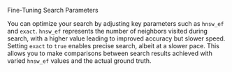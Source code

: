 Fine-Tuning Search Parameters

You can optimize your search by adjusting key parameters such as `hnsw_ef` and `exact`. `hnsw_ef` represents the number of neighbors visited during search, with a higher value leading to improved accuracy but slower speed. Setting `exact` to `true` enables precise search, albeit at a slower pace. This allows you to make comparisons between search results achieved with varied `hnsw_ef` values and the actual ground truth.